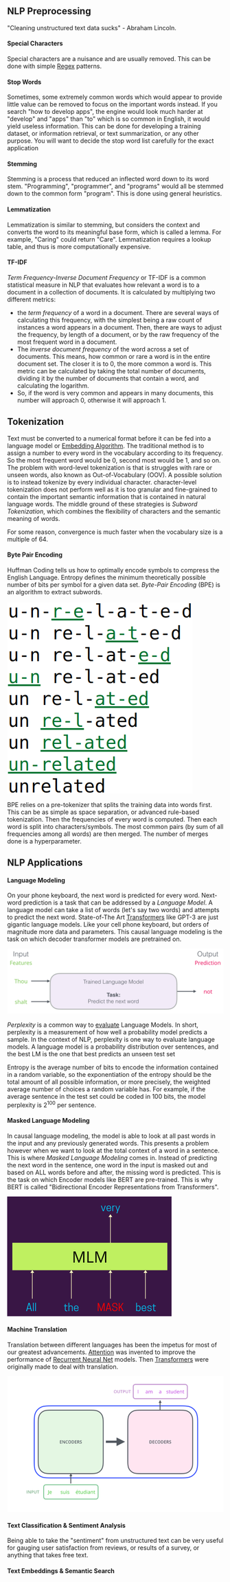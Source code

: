 
## NLP Preprocessing

"Cleaning unstructured text data sucks" - Abraham Lincoln.

#### Special Characters

Special characters are a nuisance and are usually removed. This can be done with simple [Regex](../../Software%20Engineering/Regex.md) patterns.

#### Stop Words

Sometimes, some extremely common words which would appear to provide little value can be removed to focus on the important words instead. If you search "how to develop apps", the engine would look much harder at "develop" and "apps" than "to" which is so common in English, it would yield useless information. This can be done for developing a training dataset, or information retrieval, or text summarization, or any other purpose. You will want to decide the stop word list carefully for the exact application

#### Stemming

Stemming is a process that reduced an inflected word down to its word stem. "Programming", "programmer", and "programs" would all be stemmed down to the common form "program". This is done using general heuristics.

#### Lemmatization

Lemmatization is similar to stemming, but considers the context and converts the word to its meaningful base form, which is called a lemma. For example, "Caring" could return "Care". Lemmatization requires a lookup table, and thus is more computationally expensive.

#### TF-IDF

*Term Frequency-Inverse Document Frequency* or TF-IDF is a common statistical measure in NLP that evaluates how relevant a word is to a document in a collection of documents. It is calculated by multiplying two different metrics:
- the *term frequency* of a word in a document. There are several ways of calculating this frequency, with the simplest being a raw count of instances a word appears in a document. Then, there are ways to adjust the frequency, by length of a document, or by the raw frequency of the most frequent word in a document.
- The *inverse document frequency* of the word across a set of documents. This means, how common or rare a word is in the entire document set. The closer it is to 0, the more common a word is. This metric can be calculated by taking the total number of documents, dividing it by the number of documents that contain a word, and calculating the logarithm.
- So, if the word is very common and appears in many documents, this number will approach 0, otherwise it will approach 1.


## Tokenization

Text must be converted to a numerical format before it can be fed into a language model or [Embedding Algorithm](Embeddings.md). The traditional method is to assign a number to every word in the vocabulary according to its frequency. So the most frequent word would be 0, second most would be 1, and so on. The problem with word-level tokenization is that is struggles with rare or unseen words, also known as Out-of-Vocabulary (OOV). A possible solution is to instead tokenize by every individual character. character-level tokenization does not perform well as it is too granular and fine-grained to contain the important semantic information that is contained in natural language words. The middle ground of these strategies is *Subword Tokenization*, which combines the flexibility of characters and the semantic meaning of words.

For some reason, convergence is much faster when the vocabulary size is a multiple of 64.

#### Byte Pair Encoding

Huffman Coding tells us how to optimally encode symbols to compress the English Language. Entropy defines the minimum theoretically possible number of bits per symbol for a given data set. *Byte-Pair Encoding* (BPE) is an algorithm to extract subwords. 

![](../../Attachments/Pasted%20image%2020230308001213.png)

BPE relies on a pre-tokenizer that splits the training data into words first. This can be as simple as space separation, or advanced rule-based tokenization. Then the frequencies of every word is computed. Then each word is split into characters/symbols. The most common pairs (by sum of all frequencies among all words) are then merged. The number of merges done is a hyperparameter. 


## NLP Applications

#### Language Modeling

On your phone keyboard, the next word is predicted for every word. Next-word prediction is a task that can be addressed by a *Language Model*. A language model can take a list of words (let's say two words) and attempts to predict the next word. State-of-The Art [Transformers](Transformers.md) like GPT-3 are just gigantic language models. Like your cell phone keyboard, but orders of magnitude more data and parameters.  This causal language modeling is the task on which decoder transformer models are pretrained on.

![](../../Attachments/Pasted%20image%2020230307224744.png)

*Perplexity* is a common way to [evaluate](../ML%20Metrics.md) Language Models. In short, perplexity is a measurement of how well a probability model predicts a sample. In the context of NLP, perplexity is one way to evaluate language models. A language model is a probability distribution over sentences, and the best LM is the one that best predicts an unseen test set

Entropy is the average number of bits to encode the information contained in a random variable, so the exponentiation of the entropy should be the total amount of all possible information, or more precisely, the weighted average number of choices a random variable has. For example, if the average sentence in the test set could be coded in 100 bits, the model perplexity is $2^{100}$ per sentence.


#### Masked Language Modeling

In causal language modeling, the model is able to look at all past words in the input and any previously generated words. This presents a problem however when we want to look at the total context of a word in a sentence. This is where *Masked Language Modeling* comes in. Instead of predicting the next word in the sentence, one word in the input is masked out and based on ALL words before and after, the missing word is predicted. This is the task on which Encoder models like BERT are pre-trained. This is why BERT is called "Bidirectional Encoder Representations from Transformers".

![](../../Attachments/Pasted%20image%2020230519221352.png)

#### Machine Translation

Translation between different languages has been the impetus for most of our greatest advancements. [Attention](Attention.md) was invented to improve the performance of [Recurrent Neural Net](Recurrent%20Neural%20Net.md) models. Then [Transformers](Transformers.md) were originally made to deal with translation. 

![](../../Attachments/Pasted%20image%2020230309020500.png)


#### Text Classification & Sentiment Analysis

Being able to take the "sentiment" from unstructured text can be very useful for gauging user satisfaction from reviews, or results of a survey, or anything that takes free text.


#### Text Embeddings & Semantic Search